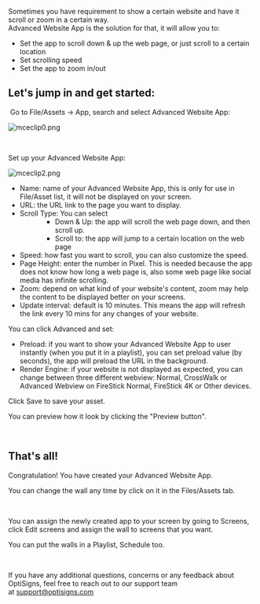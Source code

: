 <p>Sometimes you have requirement to show a certain website and have it scroll or zoom in a certain way.<br>Advanced Website App is the solution for that, it will allow you to:</p>
<ul>
<li>Set the app to scroll down &amp; up the web page, or just scroll to a certain location</li>
<li>Set scrolling speed</li>
<li>Set the app to zoom in/out</li>
</ul>
<h2 id="h_01HPYCZZ6B3Y1TJKXZ3EW3Q1YA" class="rich-content-viewer_headerTwo__3f-vr rich-content-viewer_elementSpacing__208Ie blog-post-title-font _3aQMT _2J4pr css-x4x4qs rich-content-viewer_left__2p1aK _158eo _3_7DB">Let's jump in and get started:</h2>
<p> Go to File/Assets -&gt; App, search and select Advanced Website App:</p>
<p><img src="https://support.optisigns.com/hc/article_attachments/5174945453843" alt="mceclip0.png"></p>
<p> </p>
<p>Set up your Advanced Website App:</p>
<p class="wysiwyg-text-align-center"><img src="https://support.optisigns.com/hc/article_attachments/5175002170899" alt="mceclip2.png"></p>
<ul>
<li>Name: name of your Advanced Website App, this is only for use in File/Asset list, it will not be displayed on your screen.</li>
<li>URL: the URL link to the page you want to display.</li>
<li>Scroll Type: You can select
<ul>
<li style="list-style-type: none;">
<ul>
<li style="list-style-type: none;">
<ul>
<li>Down &amp; Up: the app will scroll the web page down, and then scroll up.</li>
<li>Scroll to: the app will jump to a certain location on the web page</li>
</ul>
</li>
</ul>
</li>
</ul>
</li>
<li>Speed: how fast you want to scroll, you can also customize the speed.</li>
<li>Page Height: enter the number in Pixel. This is needed because the app does not know how long a web page is, also some web page like social media has infinite scrolling.</li>
<li>Zoom: depend on what kind of your website's content, zoom may help the content to be displayed better on your screens.</li>
<li>Update interval: default is 10 minutes. This means the app will refresh the link every 10 mins for any changes of your website.</li>
</ul>
<p>You can click Advanced and set:</p>
<ul>
<li>Preload: if you want to show your Advanced Website App to user instantly (when you put it in a playlist), you can set preload value (by seconds), the app will preload the URL in the background.</li>
<li>Render Engine: if your website is not displayed as expected, you can change between three different webview: Normal, CrossWalk or Advanced Webview on FireStick Normal, FireStick 4K or Other devices.</li>
</ul>
<p>Click Save to save your asset.</p>
<p>You can preview how it look by clicking the "Preview button".</p>
<p> </p>
<h2 id="h_01HPYCZZ6B18JS2NWP4BJ9CZVM" class="rich-content-viewer_text__XzvDs rich-content-viewer_elementSpacing__208Ie _3_7DB blog-post-text-font blog-post-text-color rich-content-viewer_left__2p1aK _158eo _3_7DB">That's all!</h2>
<p class="rich-content-viewer_text__XzvDs rich-content-viewer_elementSpacing__208Ie _3_7DB blog-post-text-font blog-post-text-color rich-content-viewer_left__2p1aK _158eo _3_7DB">Congratulation! You have created your Advanced Website App.</p>
<p class="rich-content-viewer_text__XzvDs rich-content-viewer_elementSpacing__208Ie _3_7DB blog-post-text-font blog-post-text-color rich-content-viewer_left__2p1aK _158eo _3_7DB">You can change the wall any time by click on it in the Files/Assets tab.</p>
<div class="rich-content-viewer_text__XzvDs rich-content-viewer_elementSpacing__208Ie _3_7DB blog-post-text-font blog-post-text-color"> </div>
<p class="rich-content-viewer_text__XzvDs rich-content-viewer_elementSpacing__208Ie _3_7DB blog-post-text-font blog-post-text-color rich-content-viewer_left__2p1aK _158eo _3_7DB">You can assign the newly created app to your screen by going to Screens, click Edit screens and assign the wall to screens that you want.</p>
<p class="rich-content-viewer_text__XzvDs rich-content-viewer_elementSpacing__208Ie _3_7DB blog-post-text-font blog-post-text-color rich-content-viewer_left__2p1aK _158eo _3_7DB">You can put the walls in a Playlist, Schedule too.</p>
<p class="rich-content-viewer_text__XzvDs rich-content-viewer_elementSpacing__208Ie _3_7DB blog-post-text-font blog-post-text-color rich-content-viewer_left__2p1aK _158eo _3_7DB"> </p>
<p class="rich-content-viewer_text__XzvDs rich-content-viewer_elementSpacing__208Ie _3_7DB blog-post-text-font blog-post-text-color rich-content-viewer_left__2p1aK _158eo _3_7DB">If you have any additional questions, concerns or any feedback about OptiSigns, feel free to reach out to our support team at <a href="mailto:support@optisigns.com" target="_self" rel="undefined">support@optisigns.com</a> </p>